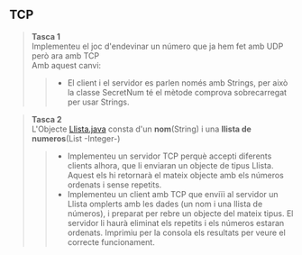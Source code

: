## TCP

>**Tasca 1**  
>Implementeu el joc d'endevinar un número que ja hem fet amb UDP però ara amb TCP  
>Amb aquest canvi:
> > - El client i el servidor es parlen només amb Strings, per això la classe SecretNum té el mètode comprova sobrecarregat per usar Strings.

>**Tasca 2**  
>L'Objecte [Llista.java](src/mp9/uf3/tcp/exemples/Llista.java) consta d'un __nom__(String) i una __llista de numeros__(List -Integer-)
> > - Implementeu un servidor TCP perquè accepti diferents clients alhora, que li enviaran un objecte de tipus
> Llista. Aquest els hi retornarà el mateix objecte amb els números ordenats i sense repetits.  
> > - Implementeu un client amb TCP que enviïi al servidor un Llista omplerts amb les dades (un nom i una llista de números),
> > i preparat per rebre un objecte del mateix tipus. El servidor li haurà eliminat els repetits i els números estaran
> > ordenats. Imprimiu per la consola els resultats per veure el correcte funcionament.
